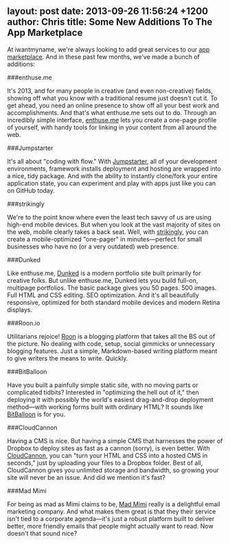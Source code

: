layout: post
date: 2013-09-26 11:56:24 +1200
author: Chris
title: Some New Additions To The App Marketplace
----

<!-- excerpt -->

At iwantmyname, we're always looking to add great services to our [app marketplace](https://iwantmyname.com/services). And in these past few months, we've made a bunch of additions:

<!-- /excerpt -->

###enthuse.me

It's 2013, and for many people in creative (and even non-creative) fields, showing off what you know with a traditional resume just doesn't cut it. To get ahead, you need an online presence to show off all your best work and accomplishments. And that's what enthuse.me sets out to do. Through an incredibly simple interface, [enthuse.me][1] lets you create a one-page profile of yourself, with handy tools for linking in your content from all around the web. 

###Jumpstarter

It's all about "coding with flow." With [Jumpstarter][2], all of your development environments, framework installs deployment and hosting are wrapped into a nice, tidy package. And with the ability to instantly clone/fork your entire application state, you can experiment and play with apps just like you can on GitHub today.

###strikingly

We're to the point know where even the least tech savvy of us are using high-end mobile devices. But when you look at the vast majority of sites on the web, mobile clearly takes a back seat. Well, with [strikingly][3], you can create a mobile-optimized "one-pager" in minutes—perfect for small businesses who have no (or a very outdated) web presence.

###Dunked

Like enthuse.me, [Dunked][4] is a modern portfolio site built primarily for creative folks. But unlike enthuse.me, Dunked lets you build full-on, multipage portfolios. The basic package gives you 50 pages. 500 images. Full HTML and CSS editing. SEO optimization. And it's all beautifully responsive, optimized for both standard mobile devices and modern Retina displays. 

###Roon.io

Utilitarians rejoice! [Roon][5] is a blogging platform that takes all the BS out of the picture. No dealing with code, setup, social gimmicks or unnecessary blogging features. Just a simple, Markdown-based writing platform meant to give writers the means to write. Quickly. 

###BitBalloon

Have you built a painfully simple static site, with no moving parts or complicated tidbits? Interested in "optimizing the hell out of it," then deploying it with possibly the world's easiest drag-and-drop deployment method—with working forms built with ordinary HTML? It sounds like [BitBalloon][6] is for you.

###CloudCannon

Having a CMS is nice. But having a simple CMS that harnesses the power of Dropbox to deploy sites as fast as a cannon (sorry), is even better. With [CloudCannon][7], you can "turn your HTML and CSS into a hosted CMS in seconds," just by uploading your files to a Dropbox folder. Best of all, CloudCannon gives you unlimited storage and bandwidth, so growing your site will never be an issue. And did we mention it's fast?

###Mad Mimi

For being as mad as Mimi claims to be, [Mad Mimi][8] really is a delightful email marketing company. And what makes them great is that they their service isn't tied to a corporate agenda—it's just a robust platform built to deliver better, more friendly emails that people might actually want to read. Now doesn't that sound nice?

[1]:https://iwantmyname.com/services/personal-profile/enthuse-me-custom-domains
[2]:https://iwantmyname.com/services/developer/jumpstarter-custom-domain
[3]:https://iwantmyname.com/services/website-builder/strikingly-custom-domain
[4]:https://iwantmyname.com/services/portfolio-hosting/dunked-custom-domain
[5]:https://iwantmyname.com/services/blog-hosting/roon-custom-domain
[6]:https://iwantmyname.com/services/developer/bitballoon-custom-domain
[7]:https://iwantmyname.com/services/developer/cloud-cannon-custom-domains
[8]:https://iwantmyname.com/services/marketing/madmimi-newsletter-custom-domain
